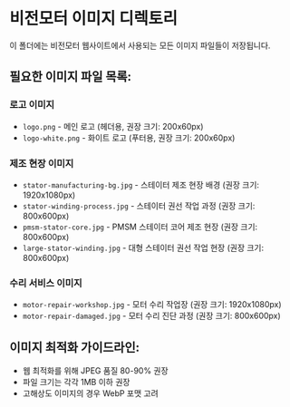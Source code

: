 # 비전모터 이미지 디렉토리

이 폴더에는 비전모터 웹사이트에서 사용되는 모든 이미지 파일들이 저장됩니다.

## 필요한 이미지 파일 목록:

### 로고 이미지
- `logo.png` - 메인 로고 (헤더용, 권장 크기: 200x60px)
- `logo-white.png` - 화이트 로고 (푸터용, 권장 크기: 200x60px)

### 제조 현장 이미지
- `stator-manufacturing-bg.jpg` - 스테이터 제조 현장 배경 (권장 크기: 1920x1080px)
- `stator-winding-process.jpg` - 스테이터 권선 작업 과정 (권장 크기: 800x600px)
- `pmsm-stator-core.jpg` - PMSM 스테이터 코어 제조 현장 (권장 크기: 800x600px)
- `large-stator-winding.jpg` - 대형 스테이터 권선 작업 현장 (권장 크기: 800x600px)

### 수리 서비스 이미지
- `motor-repair-workshop.jpg` - 모터 수리 작업장 (권장 크기: 1920x1080px)
- `motor-repair-damaged.jpg` - 모터 수리 진단 과정 (권장 크기: 800x600px)

## 이미지 최적화 가이드라인:
- 웹 최적화를 위해 JPEG 품질 80-90% 권장
- 파일 크기는 각각 1MB 이하 권장
- 고해상도 이미지의 경우 WebP 포맷 고려